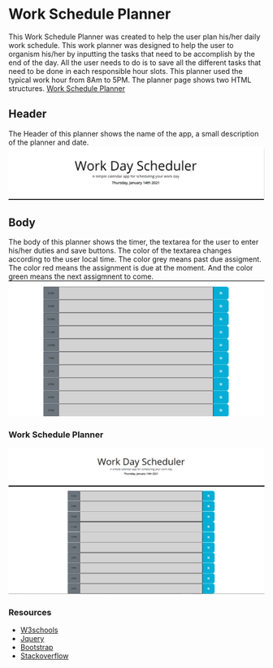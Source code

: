 # Work Schedule Planner
This Work Schedule Planner was created to help the user plan his/her daily work schedule.
This work planner was designed to help the user to organism his/her by inputting the tasks that need to be accomplish by the end of the day. All the user needs to do is to save all the different tasks that need to be done in each responsible hour slots. This planner used the typical work hour from 8Am to 5PM. The planner page shows two HTML structures.
[Work Schedule Planner](https://koffidanh.github.io/workplanner/)

##  Header
The Header of this planner shows the name of the app, a small description of the planner and date.
![header](https://github.com/Koffidanh/workplanner/blob/main/Assets/header.png)

## Body
The body of this planner shows the timer, the textarea for the user to enter his/her duties and save buttons. The color of the textarea changes according to the user local time. The color grey means past due assigment. The color red means the assignment is due at the moment. And the color green means the next assigmnent to come.
![body](https://github.com/Koffidanh/workplanner/blob/main/Assets/body.png)
### Work Schedule Planner
![workplanner](https://github.com/Koffidanh/workplanner/blob/main/Assets/workplanner.png)

### Resources
* [W3schools](https://www.w3schools.com/)
* [Jquery](https://jquery.com/)
* [Bootstrap](https://getbootstrap.com/)
* [Stackoverflow](https://stackoverflow.com/)